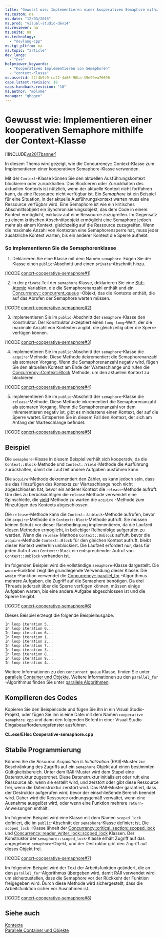 ```yaml
---
title: "Gewusst wie: Implementieren einer kooperativen Semaphore mithilfe der Context-Klasse"
ms.custom: na
ms.date: "12/03/2016"
ms.prod: "visual-studio-dev14"
ms.reviewer: na
ms.suite: na
ms.technology: 
  - "devlang-cpp"
ms.tgt_pltfrm: na
ms.topic: "article"
dev_langs: 
  - "C++"
helpviewer_keywords: 
  - "Kooperatives Implementieren von Semaphoren"
  - "context-Klasse"
ms.assetid: 22f4b9c0-ca22-4a68-90ba-39e99ea76696
caps.latest.revision: 18
caps.handback.revision: "18"
ms.author: "mblome"
manager: "ghogen"
---
```

# Gewusst wie: Implementieren einer kooperativen Semaphore mithilfe der Context-Klasse
[!INCLUDE[vs2017banner](../../assembler/inline/includes/vs2017banner.md)]

In diesem Thema wird gezeigt, wie die Concurrency:: Context-Klasse zum Implementieren einer kooperativen Semaphore-Klasse verwenden.  
  
 Mit der `Context`-Klasse können Sie den aktuellen Ausführungskontext blockieren oder zurückhalten. Das Blockieren oder Zurückhalten des aktuellen Kontexts ist nützlich, wenn der aktuelle Kontext nicht fortfahren kann, da eine Ressource nicht verfügbar ist. Ein *Semaphore* ist ein Beispiel für eine Situation, in der aktuelle Ausführungskontext warten muss eine Ressource verfügbar wird. Eine Semaphore ist wie ein kritisches Abschnittsobjekt ein Synchronisierungsobjekt, das dem Code in einem Kontext ermöglicht, exklusiv auf eine Ressource zuzugreifen. Im Gegensatz zu einem kritischen Abschnittsobjekt ermöglicht eine Semaphore jedoch mehr als einem Kontext, gleichzeitig auf die Ressource zuzugreifen. Wenn die maximale Anzahl von Kontexten eine Semaphorensperre hat, muss jeder zusätzliche Kontext warten, bis ein anderer Kontext die Sperre aufhebt.  
  
### <a name="to-implement-the-semaphore-class"></a>So implementieren Sie die Semaphorenklasse  
  
1.  Deklarieren Sie eine Klasse mit dem Namen `semaphore`. Fügen Sie der Klasse einen `public`-Abschnitt und einen `private`-Abschnitt hinzu.  
  
 [!CODE [concrt-cooperative-semaphore#1](../CodeSnippet/VS_Snippets_ConcRT/concrt-cooperative-semaphore#1)]  
  
2.  In der `private` Teil der `semaphore` Klasse, deklarieren Sie eine [Std:: Atomic](../../standard-library/atomic-structure.md) Variablen, die die Semaphorenanzahl enthält und ein [Concurrency:: concurrent_queue](../../parallel/concrt/reference/concurrent-queue-class.md) -Objekt, das die Kontexte enthält, die auf das Abrufen der Semaphore warten müssen.  
  
 [!CODE [concrt-cooperative-semaphore#2](../CodeSnippet/VS_Snippets_ConcRT/concrt-cooperative-semaphore#2)]  
  
3.  Implementieren Sie im `public`-Abschnitt der `semaphore`-Klasse den Konstruktor. Der Konstruktor akzeptiert einen `long long`-Wert, der die maximale Anzahl von Kontexten angibt, die gleichzeitig über die Sperre verfügen können.  
  
 [!CODE [concrt-cooperative-semaphore#3](../CodeSnippet/VS_Snippets_ConcRT/concrt-cooperative-semaphore#3)]  
  
4.  Implementieren Sie im `public`-Abschnitt der `semaphore`-Klasse die `acquire`-Methode. Diese Methode dekrementiert die Semaphorenanzahl als atomaren Vorgang. Wenn die Semaphorenanzahl negativ wird, fügen Sie den aktuellen Kontext am Ende der Warteschlange und rufen die [Concurrency::Context::Block](../Topic/Context::Block%20Method.md) Methode, um den aktuellen Kontext zu blockieren.  
  
 [!CODE [concrt-cooperative-semaphore#4](../CodeSnippet/VS_Snippets_ConcRT/concrt-cooperative-semaphore#4)]  
  
5.  Implementieren Sie im `public`-Abschnitt der `semaphore`-Klasse die `release`-Methode. Diese Methode inkrementiert die Semaphorenanzahl als atomaren Vorgang. Wenn die Semaphorenanzahl vor dem Inkrementieren negativ ist, gibt es mindestens einen Kontext, der auf die Sperre wartet. Entsperren Sie in diesem Fall den Kontext, der sich am Anfang der Warteschlange befindet.  
  
 [!CODE [concrt-cooperative-semaphore#5](../CodeSnippet/VS_Snippets_ConcRT/concrt-cooperative-semaphore#5)]  
  
## <a name="example"></a>Beispiel  
 Die `semaphore`-Klasse in diesem Beispiel verhält sich kooperativ, da die `Context::Block`-Methode und `Context::Yield`-Methode die Ausführung zurückhalten, damit die Laufzeit andere Aufgaben ausführen kann.  
  
 Die `acquire`-Methode dekrementiert den Zähler, es kann jedoch sein, dass sie das Hinzufügen des Kontexts zur Warteschlange noch nicht abgeschlossen hat, bevor ein anderer Kontext die `release`-Methode aufruft. Um dies zu berücksichtigen die `release` Methode verwendet eine Spinschleife, die [yield](../Topic/Context::Yield%20Method.md) Methode zu warten die `acquire` -Methode zum Hinzufügen des Kontexts abgeschlossen.  
  
 Die `release`-Methode kann die `Context::Unblock`-Methode aufrufen, bevor die `acquire`-Methode die `Context::Block`-Methode aufruft. Sie müssen keinen Schutz vor dieser Racebedingung implementieren, da die Laufzeit diesen Methoden ermöglicht, in beliebiger Reihenfolge aufgerufen zu werden. Wenn die `release`-Methode `Context::Unblock` aufruft, bevor die `acquire`-Methode `Context::Block` für den gleichen Kontext aufruft, bleibt dieser Kontext weiterhin unblockiert. Die Laufzeit erfordert nur, dass für jeden Aufruf von `Context::Block` ein entsprechender Aufruf von `Context::Unblock` vorhanden ist.  
  
 Im folgenden Beispiel wird die vollständige `semaphore`-Klasse dargestellt. Die `wmain`-Funktion zeigt die grundlegende Verwendung dieser Klasse. Die `wmain` -Funktion verwendet die [Concurrency:: parallel_for](../Topic/parallel_for%20Function.md) -Algorithmus mehrere Aufgaben, die Zugriff auf die Semaphore benötigen. Da drei Threads jederzeit über die Sperre verfügen können, müssen einige Aufgaben warten, bis eine andere Aufgabe abgeschlossen ist und die Sperre freigibt.  
  
 [!CODE [concrt-cooperative-semaphore#6](../CodeSnippet/VS_Snippets_ConcRT/concrt-cooperative-semaphore#6)]  
  
 Dieses Beispiel erzeugt die folgende Beispielausgabe.  
  
```Output  
In loop iteration 5...  
In loop iteration 0...  
In loop iteration 6...  
In loop iteration 1...  
In loop iteration 2...  
In loop iteration 7...  
In loop iteration 3...  
In loop iteration 8...  
In loop iteration 9...  
In loop iteration 4...  
```  
  
 Weitere Informationen zu den `concurrent_queue` Klasse, finden Sie unter [parallele Container und Objekte](../../parallel/concrt/parallel-containers-and-objects.md). Weitere Informationen zu den `parallel_for` -Algorithmus finden Sie unter [parallele Algorithmen](../../parallel/concrt/parallel-algorithms.md).  
  
## <a name="compiling-the-code"></a>Kompilieren des Codes  
 Kopieren Sie den Beispielcode und fügen Sie ihn in ein Visual Studio-Projekt, oder fügen Sie ihn in eine Datei mit dem Namen `cooperative-semaphore.cpp` und dann den folgenden Befehl in einer Visual Studio-Eingabeaufforderungsfenster ausführen.  
  
 **CL.exe/EHsc Cooperative-semaphore.cpp**  
  
## <a name="robust-programming"></a>Stabile Programmierung  
 Können Sie die *Resource Acquisition Is Initialization* (RAII)-Muster zur Beschränkung des Zugriffs auf ein `semaphore` Objekt auf einen bestimmten Gültigkeitsbereich. Unter dem RAII-Muster wird dem Stapel eine Datenstruktur zugeordnet. Diese Datenstruktur initialisiert oder ruft eine Ressource ab, wenn sie erstellt wird, und zerstört oder gibt diese Ressource frei, wenn die Datenstruktur zerstört wird. Das RAII-Muster garantiert, dass der Destruktor aufgerufen wird, bevor der einschließende Bereich beendet wird. Daher wird die Ressource ordnungsgemäß verwaltet, wenn eine Ausnahme ausgelöst wird, oder wenn eine Funktion mehrere `return`-Anweisungen enthält.  
  
 Im folgenden Beispiel wird eine Klasse mit dem Namen `scoped_lock` definiert, die im `public`-Abschnitt der `semaphore`-Klasse definiert ist. Die `scoped_lock` -Klasse ähnelt der [Concurrency::critical_section::scoped_lock](../Topic/critical_section::scoped_lock%20Class.md) und [Concurrency::reader_writer_lock::scoped_lock](../Topic/reader_writer_lock::scoped_lock%20Class.md) Klassen. Der Konstruktor der `semaphore::scoped_lock`-Klasse erhält Zugriff auf das angegebene `semaphore`-Objekt, und der Destruktor gibt den Zugriff auf dieses Objekt frei.  
  
 [!CODE [concrt-cooperative-semaphore#7](../CodeSnippet/VS_Snippets_ConcRT/concrt-cooperative-semaphore#7)]  
  
 Im folgenden Beispiel wird der Text der Arbeitsfunktion geändert, die an den `parallel_for`-Algorithmus übergeben wird, damit RAII verwendet wird um sicherzustellen, dass die Semaphore vor der Rückkehr der Funktion freigegeben wird. Durch diese Methode wird sichergestellt, dass die Arbeitsfunktion sicher vor Ausnahmen ist.  
  
 [!CODE [concrt-cooperative-semaphore#8](../CodeSnippet/VS_Snippets_ConcRT/concrt-cooperative-semaphore#8)]  
  
## <a name="see-also"></a>Siehe auch  
 [Kontexte](../../parallel/concrt/contexts.md)   
 [Parallele Container und Objekte](../../parallel/concrt/parallel-containers-and-objects.md)

